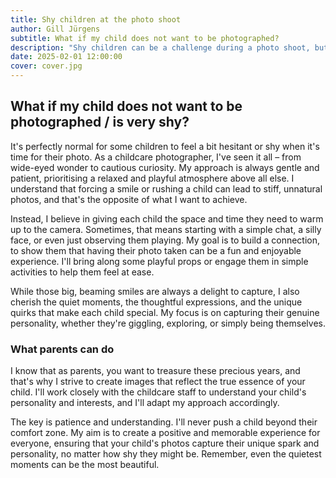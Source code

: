 ```yaml
---
title: Shy children at the photo shoot
author: Gill Jürgens
subtitle: What if my child does not want to be photographed?
description: "Shy children can be a challenge during a photo shoot, but with the right approach, you can help them feel comfortable and capture beautiful moments. Here are some tips to consider."
date: 2025-02-01 12:00:00
cover: cover.jpg
---
```


## What if my child does not want to be photographed / is very shy?

It's perfectly normal for some children to feel a bit hesitant or shy when it's time for their photo. As a childcare photographer, I've seen it all – from wide-eyed wonder to cautious curiosity. My approach is always gentle and patient, prioritising a relaxed and playful atmosphere above all else. I understand that forcing a smile or rushing a child can lead to stiff, unnatural photos, and that's the opposite of what I want to achieve.

Instead, I believe in giving each child the space and time they need to warm up to the camera. Sometimes, that means starting with a simple chat, a silly face, or even just observing them playing. My goal is to build a connection, to show them that having their photo taken can be a fun and enjoyable experience. I'll bring along some playful props or engage them in simple activities to help them feel at ease.

While those big, beaming smiles are always a delight to capture, I also cherish the quiet moments, the thoughtful expressions, and the unique quirks that make each child special. My focus is on capturing their genuine personality, whether they're giggling, exploring, or simply being themselves.

### What parents can do

I know that as parents, you want to treasure these precious years, and that's why I strive to create images that reflect the true essence of your child. I'll work closely with the childcare staff to understand your child's personality and interests, and I'll adapt my approach accordingly.

The key is patience and understanding. I'll never push a child beyond their comfort zone. My aim is to create a positive and memorable experience for everyone, ensuring that your child's photos capture their unique spark and personality, no matter how shy they might be. Remember, even the quietest moments can be the most beautiful.
